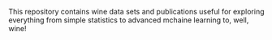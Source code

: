 This repository contains wine data sets and publications useful for exploring everything from simple statistics to advanced mchaine learning to, well, wine!
